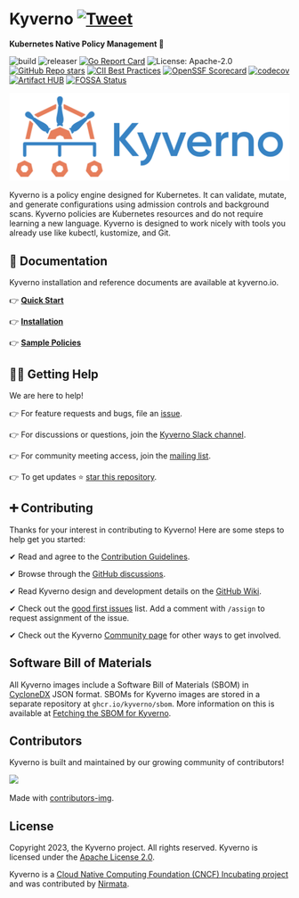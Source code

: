 # Kyverno [![Tweet](https://img.shields.io/twitter/url/http/shields.io.svg?style=social)](https://twitter.com/intent/tweet?text=Kubernetes%20Native%20Policy%20Management.%20No%20new%20language%20required%21&url=https://github.com/kyverno/kyverno/&hashtags=kubernetes,devops)

**Kubernetes Native Policy Management 🎉**

![build](https://github.com/kyverno/kyverno/workflows/build/badge.svg)
![releaser](https://github.com/kyverno/kyverno/workflows/releaser/badge.svg)
[![Go Report Card](https://goreportcard.com/badge/github.com/kyverno/kyverno)](https://goreportcard.com/report/github.com/kyverno/kyverno)
![License: Apache-2.0](https://img.shields.io/github/license/kyverno/kyverno?color=blue)
[![GitHub Repo stars](https://img.shields.io/github/stars/kyverno/kyverno)](https://github.com/kyverno/kyverno/stargazers)
[![CII Best Practices](https://bestpractices.coreinfrastructure.org/projects/5327/badge)](https://bestpractices.coreinfrastructure.org/projects/5327)
[![OpenSSF Scorecard](https://api.securityscorecards.dev/projects/github.com/kyverno/kyverno/badge)](https://api.securityscorecards.dev/projects/github.com/kyverno/kyverno)
[![codecov](https://codecov.io/gh/kyverno/kyverno/branch/main/graph/badge.svg)](https://app.codecov.io/gh/kyverno/kyverno/branch/main)
[![Artifact HUB](https://img.shields.io/endpoint?url=https://artifacthub.io/badge/repository/kyverno)](https://artifacthub.io/packages/search?repo=kyverno)
[![FOSSA Status](https://app.fossa.com/api/projects/git%2Bgithub.com%2Fkyverno%2Fkyverno.svg?type=shield)](https://app.fossa.com/projects/git%2Bgithub.com%2Fkyverno%2Fkyverno?ref=badge_shield)



<a href="https://kyverno.io" rel="kyverno.io">![logo](img/Kyverno_Horizontal.png)</a>

<p class="callout info" style="font-size: 100%;">
Kyverno is a policy engine designed for Kubernetes. It can validate, mutate, and generate configurations using admission controls and background scans. Kyverno policies are Kubernetes resources and do not require learning a new language. Kyverno is designed to work nicely with tools you already use like kubectl, kustomize, and Git.
</p>

## 📙 Documentation

Kyverno installation and reference documents are available at kyverno.io.

👉 **[Quick Start](https://kyverno.io/docs/introduction/#quick-start)**

👉 **[Installation](https://kyverno.io/docs/installation/)**

👉 **[Sample Policies](https://kyverno.io/policies/)**

## 🙋‍♂️ Getting Help

We are here to help!

👉 For feature requests and bugs, file an [issue](https://github.com/kyverno/kyverno/issues).

👉 For discussions or questions, join the [Kyverno Slack channel](https://slack.k8s.io/#kyverno).

👉 For community meeting access, join the [mailing list](https://groups.google.com/g/kyverno).

👉 To get updates ⭐️ [star this repository](https://github.com/kyverno/kyverno/stargazers).

## ➕ Contributing

Thanks for your interest in contributing to Kyverno! Here are some steps to help get you started:

✔ Read and agree to the [Contribution Guidelines](/CONTRIBUTING.md).

✔ Browse through the [GitHub discussions](https://github.com/kyverno/kyverno/discussions).

✔ Read Kyverno design and development details on the [GitHub Wiki](https://github.com/kyverno/kyverno/wiki).

✔ Check out the [good first issues](https://github.com/kyverno/kyverno/labels/good%20first%20issue) list. Add a comment with `/assign` to request assignment of the issue.

✔ Check out the Kyverno [Community page](https://kyverno.io/community/) for other ways to get involved.

## Software Bill of Materials

All Kyverno images include a Software Bill of Materials (SBOM) in [CycloneDX](https://cyclonedx.org/) JSON format. SBOMs for Kyverno images are stored in a separate repository at `ghcr.io/kyverno/sbom`. More information on this is available at [Fetching the SBOM for Kyverno](https://kyverno.io/docs/security/#fetching-the-sbom-for-kyverno). 

## Contributors

Kyverno is built and maintained by our growing community of contributors!

<a href="https://github.com/kyverno/kyverno/graphs/contributors">
  <img src="https://contrib.rocks/image?repo=kyverno/kyverno" />
</a>

Made with [contributors-img](https://contrib.rocks).

## License

Copyright 2023, the Kyverno project. All rights reserved. Kyverno is licensed under the [Apache License 2.0](LICENSE).

Kyverno is a [Cloud Native Computing Foundation (CNCF) Incubating project](https://www.cncf.io/projects/) and was contributed by [Nirmata](https://nirmata.com/?utm_source=github&utm_medium=repository).
